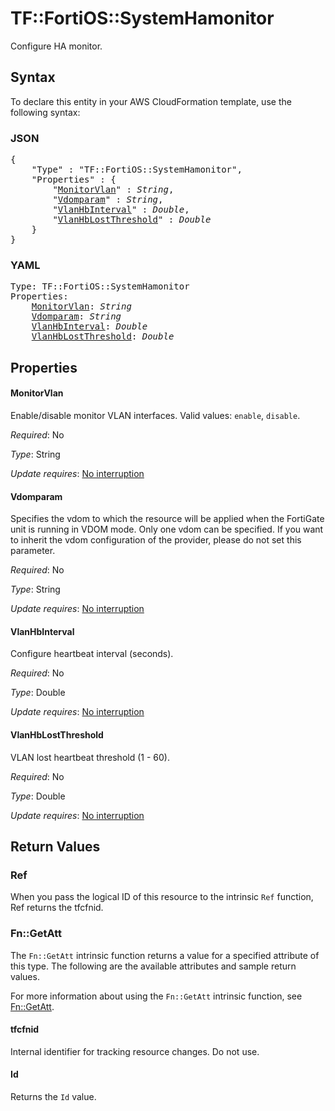 # TF::FortiOS::SystemHamonitor

Configure HA monitor.

## Syntax

To declare this entity in your AWS CloudFormation template, use the following syntax:

### JSON

<pre>
{
    "Type" : "TF::FortiOS::SystemHamonitor",
    "Properties" : {
        "<a href="#monitorvlan" title="MonitorVlan">MonitorVlan</a>" : <i>String</i>,
        "<a href="#vdomparam" title="Vdomparam">Vdomparam</a>" : <i>String</i>,
        "<a href="#vlanhbinterval" title="VlanHbInterval">VlanHbInterval</a>" : <i>Double</i>,
        "<a href="#vlanhblostthreshold" title="VlanHbLostThreshold">VlanHbLostThreshold</a>" : <i>Double</i>
    }
}
</pre>

### YAML

<pre>
Type: TF::FortiOS::SystemHamonitor
Properties:
    <a href="#monitorvlan" title="MonitorVlan">MonitorVlan</a>: <i>String</i>
    <a href="#vdomparam" title="Vdomparam">Vdomparam</a>: <i>String</i>
    <a href="#vlanhbinterval" title="VlanHbInterval">VlanHbInterval</a>: <i>Double</i>
    <a href="#vlanhblostthreshold" title="VlanHbLostThreshold">VlanHbLostThreshold</a>: <i>Double</i>
</pre>

## Properties

#### MonitorVlan

Enable/disable monitor VLAN interfaces. Valid values: `enable`, `disable`.

_Required_: No

_Type_: String

_Update requires_: [No interruption](https://docs.aws.amazon.com/AWSCloudFormation/latest/UserGuide/using-cfn-updating-stacks-update-behaviors.html#update-no-interrupt)

#### Vdomparam

Specifies the vdom to which the resource will be applied when the FortiGate unit is running in VDOM mode. Only one vdom can be specified. If you want to inherit the vdom configuration of the provider, please do not set this parameter.

_Required_: No

_Type_: String

_Update requires_: [No interruption](https://docs.aws.amazon.com/AWSCloudFormation/latest/UserGuide/using-cfn-updating-stacks-update-behaviors.html#update-no-interrupt)

#### VlanHbInterval

Configure heartbeat interval (seconds).

_Required_: No

_Type_: Double

_Update requires_: [No interruption](https://docs.aws.amazon.com/AWSCloudFormation/latest/UserGuide/using-cfn-updating-stacks-update-behaviors.html#update-no-interrupt)

#### VlanHbLostThreshold

VLAN lost heartbeat threshold (1 - 60).

_Required_: No

_Type_: Double

_Update requires_: [No interruption](https://docs.aws.amazon.com/AWSCloudFormation/latest/UserGuide/using-cfn-updating-stacks-update-behaviors.html#update-no-interrupt)

## Return Values

### Ref

When you pass the logical ID of this resource to the intrinsic `Ref` function, Ref returns the tfcfnid.

### Fn::GetAtt

The `Fn::GetAtt` intrinsic function returns a value for a specified attribute of this type. The following are the available attributes and sample return values.

For more information about using the `Fn::GetAtt` intrinsic function, see [Fn::GetAtt](https://docs.aws.amazon.com/AWSCloudFormation/latest/UserGuide/intrinsic-function-reference-getatt.html).

#### tfcfnid

Internal identifier for tracking resource changes. Do not use.

#### Id

Returns the <code>Id</code> value.

